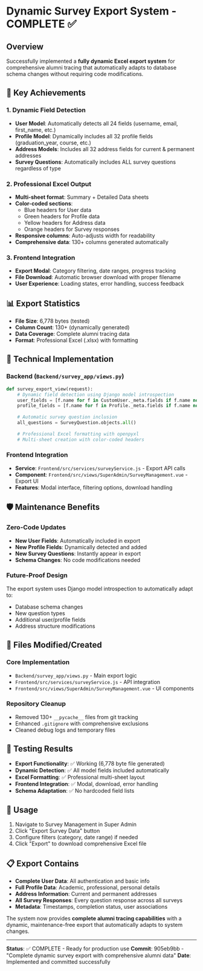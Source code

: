 # Dynamic Survey Export System - COMPLETE ✅

## Overview
Successfully implemented a **fully dynamic Excel export system** for comprehensive alumni tracing that automatically adapts to database schema changes without requiring code modifications.

## 🎯 Key Achievements

### 1. **Dynamic Field Detection**
- **User Model**: Automatically detects all 24 fields (username, email, first_name, etc.)
- **Profile Model**: Dynamically includes all 32 profile fields (graduation_year, course, etc.)
- **Address Models**: Includes all 32 address fields for current & permanent addresses
- **Survey Questions**: Automatically includes ALL survey questions regardless of type

### 2. **Professional Excel Output**
- **Multi-sheet format**: Summary + Detailed Data sheets
- **Color-coded sections**: 
  - Blue headers for User data
  - Green headers for Profile data  
  - Yellow headers for Address data
  - Orange headers for Survey responses
- **Responsive columns**: Auto-adjusts width for readability
- **Comprehensive data**: 130+ columns generated automatically

### 3. **Frontend Integration**
- **Export Modal**: Category filtering, date ranges, progress tracking
- **File Download**: Automatic browser download with proper filename
- **User Experience**: Loading states, error handling, success feedback

## 📊 Export Statistics
- **File Size**: 6,778 bytes (tested)
- **Column Count**: 130+ (dynamically generated)
- **Data Coverage**: Complete alumni tracing data
- **Format**: Professional Excel (.xlsx) with formatting

## 🔧 Technical Implementation

### Backend (`Backend/survey_app/views.py`)
```python
def survey_export_view(request):
    # Dynamic field detection using Django model introspection
    user_fields = [f.name for f in CustomUser._meta.fields if f.name not in excluded]
    profile_fields = [f.name for f in Profile._meta.fields if f.name not in excluded]
    
    # Automatic survey question inclusion
    all_questions = SurveyQuestion.objects.all()
    
    # Professional Excel formatting with openpyxl
    # Multi-sheet creation with color-coded headers
```

### Frontend Integration
- **Service**: `Frontend/src/services/surveyService.js` - Export API calls
- **Component**: `Frontend/src/views/SuperAdmin/SurveyManagement.vue` - Export UI
- **Features**: Modal interface, filtering options, download handling

## 🛡️ Maintenance Benefits

### Zero-Code Updates
- **New User Fields**: Automatically included in export
- **New Profile Fields**: Dynamically detected and added
- **New Survey Questions**: Instantly appear in export
- **Schema Changes**: No code modifications needed

### Future-Proof Design
The export system uses Django model introspection to automatically adapt to:
- Database schema changes
- New question types
- Additional user/profile fields
- Address structure modifications

## 📁 Files Modified/Created

### Core Implementation
- `Backend/survey_app/views.py` - Main export logic
- `Frontend/src/services/surveyService.js` - API integration
- `Frontend/src/views/SuperAdmin/SurveyManagement.vue` - UI components

### Repository Cleanup
- Removed 130+ `__pycache__` files from git tracking
- Enhanced `.gitignore` with comprehensive exclusions
- Cleaned debug logs and temporary files

## 🧪 Testing Results
- **Export Functionality**: ✅ Working (6,778 byte file generated)
- **Dynamic Detection**: ✅ All model fields included automatically  
- **Excel Formatting**: ✅ Professional multi-sheet layout
- **Frontend Integration**: ✅ Modal, download, error handling
- **Schema Adaptation**: ✅ No hardcoded field lists

## 🚀 Usage
1. Navigate to Survey Management in Super Admin
2. Click "Export Survey Data" button
3. Configure filters (category, date range) if needed
4. Click "Export" to download comprehensive Excel file

## 📋 Export Contains
- **Complete User Data**: All authentication and basic info
- **Full Profile Data**: Academic, professional, personal details
- **Address Information**: Current and permanent addresses
- **All Survey Responses**: Every question response across all surveys
- **Metadata**: Timestamps, completion status, user associations

The system now provides **complete alumni tracing capabilities** with a dynamic, maintenance-free export that automatically adapts to system changes.

---
**Status**: ✅ COMPLETE - Ready for production use
**Commit**: 905eb9bb - "Complete dynamic survey export with comprehensive alumni data"
**Date**: Implemented and committed successfully